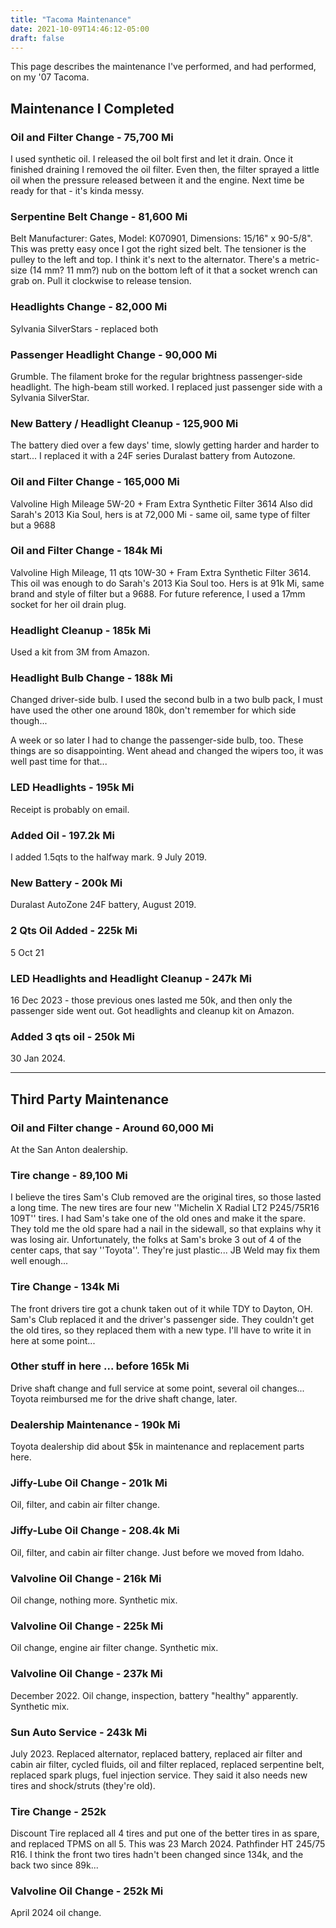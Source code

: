 ```yaml
---
title: "Tacoma Maintenance"
date: 2021-10-09T14:46:12-05:00
draft: false
---
```


This page describes the maintenance I've performed, and had performed, on my '07 Tacoma.

## Maintenance I Completed

### Oil and Filter Change - 75,700 Mi
I used synthetic oil.  I released the oil bolt first and let it drain.  Once it finished draining I removed the oil filter.  Even then, the filter sprayed a little oil when the pressure released between it and the engine.  Next time be ready for that - it's kinda messy.

### Serpentine Belt Change - 81,600 Mi
Belt Manufacturer: Gates, Model: K070901, Dimensions: 15/16" x 90-5/8".  This was pretty easy once I got the right sized belt.  The tensioner is the pulley to the left and top.  I think it's next to the alternator.  There's a metric-size (14 mm?  11 mm?) nub on the bottom left of it that a socket wrench can grab on.  Pull it clockwise to release tension.

### Headlights Change - 82,000 Mi
Sylvania SilverStars - replaced both

### Passenger Headlight Change - 90,000 Mi
Grumble.  The filament broke for the regular brightness passenger-side headlight.  The high-beam still worked.  I replaced just passenger side with a Sylvania SilverStar.

### New Battery / Headlight Cleanup - 125,900 Mi
The battery died over a few days' time, slowly getting harder and harder to start...  I replaced it with a 24F series Duralast battery from Autozone.

### Oil and Filter Change - 165,000 Mi
Valvoline High Mileage 5W-20 + Fram Extra Synthetic Filter 3614
Also did Sarah's 2013 Kia Soul, hers is at 72,000 Mi - same oil, same type of filter but a 9688

### Oil and Filter Change - 184k Mi
Valvoline High Mileage, 11 qts 10W-30 + Fram Extra Synthetic Filter 3614.  This oil was enough to do Sarah's 2013 Kia Soul too.  Hers is at 91k Mi, same brand and style of filter but a 9688.  For future reference, I used a 17mm socket for her oil drain plug.

### Headlight Cleanup - 185k Mi
Used a kit from 3M from Amazon.

### Headlight Bulb Change - 188k Mi
Changed driver-side bulb.  I used the second bulb in a two bulb pack, I must have used the other one around 180k, don't remember for which side though...

A week or so later I had to change the passenger-side bulb, too.  These things are so disappointing.  Went ahead and changed the wipers too, it was well past time for that...

### LED Headlights - 195k Mi
Receipt is probably on email.

### Added Oil - 197.2k Mi
I added 1.5qts to the halfway mark.  9 July 2019.

### New Battery - 200k Mi
Duralast AutoZone 24F battery, August 2019.

### 2 Qts Oil Added - 225k Mi
5 Oct 21

### LED Headlights and Headlight Cleanup - 247k Mi
16 Dec 2023 - those previous ones lasted me 50k, and then only the passenger side went out.  Got headlights and cleanup kit on Amazon.

### Added 3 qts oil - 250k Mi
30 Jan 2024.

---

## Third Party Maintenance

### Oil and Filter change - Around 60,000 Mi
At the San Anton dealership.

### Tire change - 89,100 Mi
I believe the tires Sam's Club removed are the original tires, so those lasted a long time.  The new tires are four new ''Michelin X Radial LT2 P245/75R16 109T'' tires.  I had Sam's take one of the old ones and make it the spare.  They told me the old spare had a nail in the sidewall, so that explains why it was losing air.  Unfortunately, the folks at Sam's broke 3 out of 4 of the center caps, that say ''Toyota''.  They're just plastic...  JB Weld may fix them well enough...

### Tire Change - 134k Mi
The front drivers tire got a chunk taken out of it while TDY to Dayton, OH.  Sam's Club replaced it and the driver's passenger side.  They couldn't get the old tires, so they replaced them with a new type.  I'll have to write it in here at some point...

### Other stuff in here ... before 165k Mi
Drive shaft change and full service at some point, several oil changes...  Toyota reimbursed me for the drive shaft change, later.

### Dealership Maintenance - 190k Mi
Toyota dealership did about $5k in maintenance and replacement parts here.

### Jiffy-Lube Oil Change - 201k Mi
Oil, filter, and cabin air filter change.

### Jiffy-Lube Oil Change - 208.4k Mi
Oil, filter, and cabin air filter change.  Just before we moved from Idaho.

### Valvoline Oil Change - 216k Mi
Oil change, nothing more.  Synthetic mix.

### Valvoline Oil Change - 225k Mi
Oil change, engine air filter change.  Synthetic mix.

### Valvoline Oil Change - 237k Mi
December 2022.  Oil change, inspection, battery "healthy" apparently.  Synthetic mix.

### Sun Auto Service - 243k Mi

July 2023.  Replaced alternator, replaced battery, replaced air filter and cabin air filter, cycled fluids, oil and filter replaced, replaced serpentine belt, replaced spark plugs, fuel injection service.  They said it also needs new tires and shock/struts (they're old).

### Tire Change - 252k

Discount Tire replaced all 4 tires and put one of the better tires in as spare, and replaced TPMS on all 5.  This was 23 March 2024.  Pathfinder HT 245/75 R16.  I think the front two tires hadn't been changed since 134k, and the back two since 89k...

### Valvoline Oil Change - 252k Mi

April 2024 oil change.
